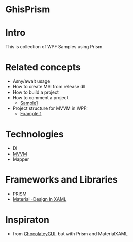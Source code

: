 # GhisPrism

# Intro
This is collection of WPF Samples using Prism.

# Related concepts
* Asny/await usage
* How to create MSI from  release dll
* How to build a project
* How to comment a project
    * [Sample1](https://github.com/PrismLibrary/Prism/blob/master/Source/Prism/IActiveAware.cs)
* Project structure for MVVM in WPF:
   * [Example 1]()

# Technologies
* DI
* [MVVM](https://intellitect.com/getting-started-model-view-viewmodel-mvvm-pattern-using-windows-presentation-framework-wpf/)
* Mapper


# Frameworks and Libraries
* PRISM
* [Material -Design In XAML](http://materialdesigninxaml.net/home)

# Inspiraton 
* from [ChocolateyGUI](https://github.com/chocolatey/ChocolateyGUI/blob/develop/Source/ChocolateyGui), but with Prism and MaterialXAML

